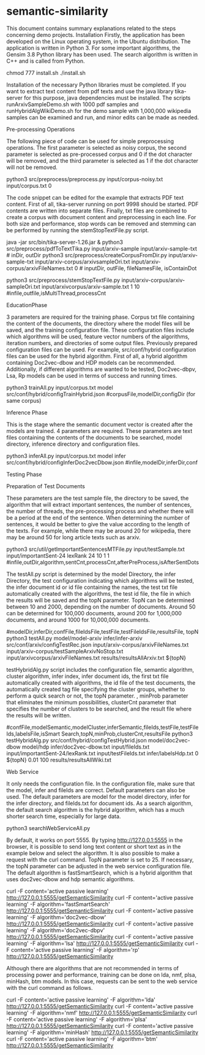 # semantic-similarity

This document contains summary explanations related to the steps concerning demo projects.
Installation
Firstly, the application has been developed on the Linux operating system, in the Ubuntu distribution. The application is written in Python 3. For some important algorithms, the Gensim 3.8 Python library has been used. The search algorithm is written in C++ and is called from Python.

chmod 777 install.sh
./install.sh

Installation of the necessary Python libraries must be completed. If you want to extract text content from pdf texts and use the java library tika-server for this purpose, java dependencies must be installed. The scripts runArxivSampleDemo.sh with 1000 pdf samples and runHybridAlgWikiDemo.sh for the demo sample with 1,000,000 wikipedia samples can be examined and run, and minor edits can be made as needed.

Pre-processing Operations

The following piece of code can be used for simple preprocessing operations. The first parameter is selected as noisy corpus, the second parameter is selected as pre-processed corpus and 0 if the dot character will be removed, and the third parameter is selected as 1 if the dot character will not be removed.

python3 src/preprocess/preprocess.py input/corpus-noisy.txt input/corpus.txt 0

The code snippet can be edited for the example that extracts PDF text content. First of all, tika-server running on port 9998 should be started. PDF contents are written into separate files. Finally, txt files are combined to create a corpus with document content and preprocessing in each line. For both size and performance, stop words can be removed and stemming can be performed by running the stemStopTextFile.py script.

java -jar src/bin/tika-server-1.26.jar &
python3 src/preprocess/pdfToTextTika.py input/arxiv-sample input/arxiv-sample-txt  # inDir, outDir
python3 src/preprocess/createCorpusFromDir.py input/arxiv-sample-txt input/arxiv-corpus/arxivsampleOri.txt input/arxiv-corpus/arxivFileNames.txt 0 # inputDir, outFile, fileNamesFile, isContainDot

python3 src/preprocess/stemStopTextFile.py input/arxiv-corpus/arxiv-sampleOri.txt input/arxivcorpus/arxiv-sample.txt 1 10 #infile,outfile,isMultiThread,processCnt


EducationPhase

3 parameters are required for the training phase. Corpus txt file containing the content of the documents, the directory where the model files will be saved, and the training configuration file. These configuration files include which algorithms will be used, feature vector numbers of the algorithms, iteration numbers, and directories of some output files. Previously prepared configuration files can be used. For example, src/conf/hybrid configuration files can be used for the hybrid algorithm. First of all, a hybrid algorithm containing Doc2vec-dbow and HDP models can be recommended. Additionally, if different algorithms are wanted to be tested, Doc2vec-dbpv, Lsa, Rp models can be used in terms of success and running times.

python3 trainAll.py input/corpus.txt model src/conf/hybrid/configTrainHybrid.json #corpusFile,modelDir,configDir (for same corpus)


Inference Phase

This is the stage where the semantic document vector is created after the models are trained. 4 parameters are required. These parameters are text files containing the contents of the documents to be searched, model directory, inference directory and configuration files.

python3 inferAll.py input/corpus.txt model infer src/conf/hybrid/configInferDoc2vecDbow.json #infile,modelDir,inferDir,conf


Testing Phase

Preparation of Test Documents

These parameters are the test sample file, the directory to be saved, the algorithm that will extract important sentences, the number of sentences, the number of threads, the pre-processing process and whether there will be a period at the end of the sentence. When determining the number of sentences, it would be better to give the value according to the length of the texts. For example, while there may be around 20 for wikipedia, there may be around 50 for long article texts such as arxiv.

python3 src/util/getImportantSentencesMTFile.py input/testSample.txt input/importantSent-24 lexRank 24 10 1 1 #infile,outDir,algorithm,sentCnt,processCnt,afterPreProcess,isAfterSentDots

The testAll.py script is determined by the model Directory, the infer Directory, the test configuration indicating which algorithms will be tested, the infer document id or id file containing the names, the test txt file automatically created with the algorithms, the test id file, the file in which the results will be saved and the topN parameter. TopN can be determined between 10 and 2000, depending on the number of documents. Around 50 can be determined for 100,000 documents, around 200 for 1,000,000 documents, and around 1000 for 10,000,000 documents.

#modelDir,inferDir,confFile,fileIdsFile,testFile,testFileIdsFile,resultsFile, 
topN 
python3 testAll.py model/model-arxiv infer/infer-arxiv src/conf/arxiv/configTestRec.json input/arxiv-corpus/arxivFileNames.txt input/arxiv-corpus/testSampleArxivNoStop.txt input/arxivcorpus/arxivFileNames.txt results/resultsAllArxiv.txt ${topN}

testHybridAlg.py script includes the configuration file, semantic algorithm, cluster algorithm, infer index, infer document ids, the first txt file automatically created with algorithms, the id file of the test documents, the automatically created tag file specifying the cluster groups, whether to perform a quick search or not, the topN parameter. , minProb parameter that eliminates the minimum possibilities, clusterCnt parameter that specifies the number of clusters to be searched, and the result file where the results will be written.

#confFile,modelSemantic,modelCluster,inferSemantic,fileIds,testFile,testFileIds,labelsFile,isSmart 
Search,topN,minProb,clusterCnt,resultsFile 
python3 testHybridAlg.py src/conf/hybrid/configTestHybrid.json model/doc2vec-dbow model/hdp infer/doc2vec-dbow.txt input/fileIds.txt input/importantSent-24/lexRank.txt input/testFileIds.txt infer/labelsHdp.txt 0 ${topN} 0.01 100 results/resultsAllWiki.txt


Web Service

It only needs the configuration file. In the configuration file, make sure that the model, infer and fileIds are correct. Default parameters can also be used. The default parameters are model for the model directory, infer for the infer directory, and fileIds.txt for document ids. As a search algorithm, the default search algorithm is the hybrid algorithm, which has a much shorter search time, especially for large data.

python3 searchWebServiceAll.py

By default, it works on port 5555. By typing http://127.0.0.1:5555 in the browser, it is possible to send long text content or short text as in the example below and select the algorithm. It is also possible to make a request with the curl command. TopN parameter is set to 25. If necessary, the topN parameter can be adjusted in the web service configuration file. The default algorithm is fastSmartSearch, which is a hybrid algorithm that uses doc2vec-dbow and hdp semantic algorithms.

curl -F content='active passive learning' http://127.0.0.1:5555/getSemanticSimilarity
curl -F content='active passive learning' -F algorithm='fastSmartSearch'
http://127.0.0.1:5555/getSemanticSimilarity
curl -F content='active passive learning' -F algorithm='doc2vec-dbow'
http://127.0.0.1:5555/getSemanticSimilarity
curl -F content='active passive learning' -F algorithm='doc2vec-dbpv'
http://127.0.0.1:5555/getSemanticSimilarity
curl -F content='active passive learning' -F algorithm='lsa'
http://127.0.0.1:5555/getSemanticSimilarity
curl -F content='active passive learning' -F algorithm='rp' http://127.0.0.1:5555/getSemanticSimilarity

Although there are algorithms that are not recommended in terms of processing power and performance, training can be done on lda, nmf, plsa, minHash, btm models. In this case, requests can be sent to the web service with the curl command as follows.

curl -F content='active passive learning' -F algorithm='lda'
http://127.0.0.1:5555/getSemanticSimilarity
curl -F content='active passive learning' -F algorithm='nmf'
http://127.0.0.1:5555/getSemanticSimilarity
curl -F content='active passive learning' -F algorithm='plsa'
http://127.0.0.1:5555/getSemanticSimilarity
curl -F content='active passive learning' -F algorithm='minHash' http://127.0.0.1:5555/getSemanticSimilarity
curl -F content='active passive learning' -F algorithm='btm' http://127.0.0.1:5555/getSemanticSimilarity
